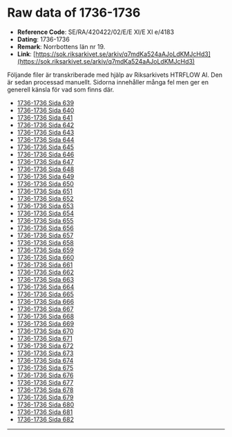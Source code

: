 
# Raw data of 1736-1736

- **Reference Code**: SE/RA/420422/02/E/E XI/E XI e/4183
- **Dating**: 1736-1736
- **Remark**: Norrbottens län nr 19.
- **Link**: [https://sok.riksarkivet.se/arkiv/q7mdKa524aAJoLdKMJcHd3](https://sok.riksarkivet.se/arkiv/q7mdKa524aAJoLdKMJcHd3)

Följande filer är transkriberade med hjälp av Riksarkivets HTRFLOW AI. Den är sedan processad manuellt. Sidorna innehåller många fel men ger en generell känsla för vad som finns där.

- [1736-1736 Sida 639](1736-Sida-639.md)
- [1736-1736 Sida 640](1736-Sida-640.md)
- [1736-1736 Sida 641](1736-Sida-641.md)
- [1736-1736 Sida 642](1736-Sida-642.md)
- [1736-1736 Sida 643](1736-Sida-643.md)
- [1736-1736 Sida 644](1736-Sida-644.md)
- [1736-1736 Sida 645](1736-Sida-645.md)
- [1736-1736 Sida 646](1736-Sida-646.md)
- [1736-1736 Sida 647](1736-Sida-647.md)
- [1736-1736 Sida 648](1736-Sida-648.md)
- [1736-1736 Sida 649](1736-Sida-649.md)
- [1736-1736 Sida 650](1736-Sida-650.md)
- [1736-1736 Sida 651](1736-Sida-651.md)
- [1736-1736 Sida 652](1736-Sida-652.md)
- [1736-1736 Sida 653](1736-Sida-653.md)
- [1736-1736 Sida 654](1736-Sida-654.md)
- [1736-1736 Sida 655](1736-Sida-655.md)
- [1736-1736 Sida 656](1736-Sida-656.md)
- [1736-1736 Sida 657](1736-Sida-657.md)
- [1736-1736 Sida 658](1736-Sida-658.md)
- [1736-1736 Sida 659](1736-Sida-659.md)
- [1736-1736 Sida 660](1736-Sida-660.md)
- [1736-1736 Sida 661](1736-Sida-661.md)
- [1736-1736 Sida 662](1736-Sida-662.md)
- [1736-1736 Sida 663](1736-Sida-663.md)
- [1736-1736 Sida 664](1736-Sida-664.md)
- [1736-1736 Sida 665](1736-Sida-665.md)
- [1736-1736 Sida 666](1736-Sida-666.md)
- [1736-1736 Sida 667](1736-Sida-667.md)
- [1736-1736 Sida 668](1736-Sida-668.md)
- [1736-1736 Sida 669](1736-Sida-669.md)
- [1736-1736 Sida 670](1736-Sida-670.md)
- [1736-1736 Sida 671](1736-Sida-671.md)
- [1736-1736 Sida 672](1736-Sida-672.md)
- [1736-1736 Sida 673](1736-Sida-673.md)
- [1736-1736 Sida 674](1736-Sida-674.md)
- [1736-1736 Sida 675](1736-Sida-675.md)
- [1736-1736 Sida 676](1736-Sida-676.md)
- [1736-1736 Sida 677](1736-Sida-677.md)
- [1736-1736 Sida 678](1736-Sida-678.md)
- [1736-1736 Sida 679](1736-Sida-679.md)
- [1736-1736 Sida 680](1736-Sida-680.md)
- [1736-1736 Sida 681](1736-Sida-681.md)
- [1736-1736 Sida 682](1736-Sida-682.md)
---
